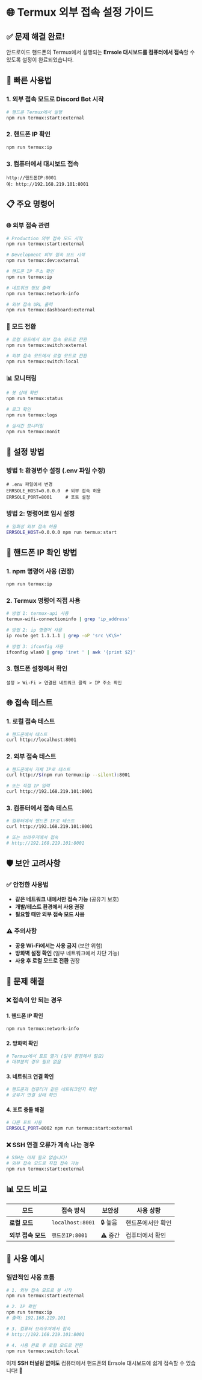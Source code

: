 # 🌐 Termux 외부 접속 설정 가이드

## ✅ **문제 해결 완료!**

안드로이드 핸드폰의 Termux에서 실행되는 **Errsole 대시보드를 컴퓨터에서 접속**할 수 있도록 설정이 완료되었습니다.

## 🚀 **빠른 사용법**

### **1. 외부 접속 모드로 Discord Bot 시작**
```bash
# 핸드폰 Termux에서 실행
npm run termux:start:external
```

### **2. 핸드폰 IP 확인**
```bash
npm run termux:ip
```

### **3. 컴퓨터에서 대시보드 접속**
```
http://핸드폰IP:8001
예: http://192.168.219.101:8001
```

## 📋 **주요 명령어**

### **🌐 외부 접속 관련**
```bash
# Production 외부 접속 모드 시작
npm run termux:start:external

# Development 외부 접속 모드 시작  
npm run termux:dev:external

# 핸드폰 IP 주소 확인
npm run termux:ip

# 네트워크 정보 출력
npm run termux:network-info

# 외부 접속 URL 출력
npm run termux:dashboard:external
```

### **🔄 모드 전환**
```bash
# 로컬 모드에서 외부 접속 모드로 전환
npm run termux:switch:external

# 외부 접속 모드에서 로컬 모드로 전환
npm run termux:switch:local
```

### **📊 모니터링**
```bash
# 봇 상태 확인
npm run termux:status

# 로그 확인
npm run termux:logs

# 실시간 모니터링
npm run termux:monit
```

## 🔧 **설정 방법**

### **방법 1: 환경변수 설정 (.env 파일 수정)**
```env
# .env 파일에서 변경
ERRSOLE_HOST=0.0.0.0  # 외부 접속 허용
ERRSOLE_PORT=8001     # 포트 설정
```

### **방법 2: 명령어로 임시 설정**
```bash
# 일회성 외부 접속 허용
ERRSOLE_HOST=0.0.0.0 npm run termux:start
```

## 📱 **핸드폰 IP 확인 방법**

### **1. npm 명령어 사용 (권장)**
```bash
npm run termux:ip
```

### **2. Termux 명령어 직접 사용**
```bash
# 방법 1: termux-api 사용
termux-wifi-connectioninfo | grep 'ip_address'

# 방법 2: ip 명령어 사용
ip route get 1.1.1.1 | grep -oP 'src \K\S+'

# 방법 3: ifconfig 사용
ifconfig wlan0 | grep 'inet ' | awk '{print $2}'
```

### **3. 핸드폰 설정에서 확인**
```
설정 > Wi-Fi > 연결된 네트워크 클릭 > IP 주소 확인
```

## 🌐 **접속 테스트**

### **1. 로컬 접속 테스트**
```bash
# 핸드폰에서 테스트
curl http://localhost:8001
```

### **2. 외부 접속 테스트**
```bash
# 핸드폰에서 자체 IP로 테스트
curl http://$(npm run termux:ip --silent):8001

# 또는 직접 IP 입력
curl http://192.168.219.101:8001
```

### **3. 컴퓨터에서 접속 테스트**
```bash
# 컴퓨터에서 핸드폰 IP로 테스트
curl http://192.168.219.101:8001

# 또는 브라우저에서 접속
# http://192.168.219.101:8001
```

## 🛡️ **보안 고려사항**

### **✅ 안전한 사용법**
- **같은 네트워크 내에서만 접속 가능** (공유기 보호)
- **개발/테스트 환경에서 사용 권장**
- **필요할 때만 외부 접속 모드 사용**

### **⚠️ 주의사항**
- **공용 Wi-Fi에서는 사용 금지** (보안 위험)
- **방화벽 설정 확인** (일부 네트워크에서 차단 가능)
- **사용 후 로컬 모드로 전환** 권장

## 🔧 **문제 해결**

### **❌ 접속이 안 되는 경우**

#### **1. 핸드폰 IP 확인**
```bash
npm run termux:network-info
```

#### **2. 방화벽 확인**
```bash
# Termux에서 포트 열기 (일부 환경에서 필요)
# 대부분의 경우 필요 없음
```

#### **3. 네트워크 연결 확인**
```bash
# 핸드폰과 컴퓨터가 같은 네트워크인지 확인
# 공유기 연결 상태 확인
```

#### **4. 포트 충돌 해결**
```bash
# 다른 포트 사용
ERRSOLE_PORT=8002 npm run termux:start:external
```

### **❌ SSH 연결 오류가 계속 나는 경우**
```bash
# SSH는 이제 필요 없습니다!
# 외부 접속 모드로 직접 접속 가능
npm run termux:start:external
```

## 📊 **모드 비교**

| 모드 | 접속 방식 | 보안성 | 사용 상황 |
|------|-----------|--------|-----------|
| **로컬 모드** | `localhost:8001` | 🔒 높음 | 핸드폰에서만 확인 |
| **외부 접속 모드** | `핸드폰IP:8001` | ⚠️ 중간 | 컴퓨터에서 확인 |

## 🎉 **사용 예시**

### **일반적인 사용 흐름**
```bash
# 1. 외부 접속 모드로 봇 시작
npm run termux:start:external

# 2. IP 확인
npm run termux:ip
# 출력: 192.168.219.101

# 3. 컴퓨터 브라우저에서 접속
# http://192.168.219.101:8001

# 4. 사용 완료 후 로컬 모드로 전환
npm run termux:switch:local
```

이제 **SSH 터널링 없이도** 컴퓨터에서 핸드폰의 Errsole 대시보드에 쉽게 접속할 수 있습니다! 🎉
